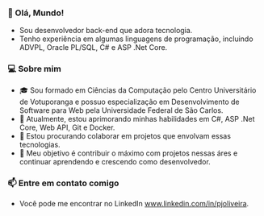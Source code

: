 

### 👋 Olá, Mundo! 
- Sou desenvolvedor back-end que adora tecnologia. 
- Tenho experiência em algumas linguagens de programação, incluindo ADVPL, Oracle PL/SQL, C# e ASP .Net Core.

### 💻 Sobre mim

- 🎓 Sou formado em Ciências da Computação pelo Centro Universitário de Votuporanga e possuo especialização em Desenvolvimento de Software para Web pela Universidade Federal de São Carlos.
- 🌱 Atualmente, estou aprimorando minhas habilidades em C#, ASP .Net Core, Web API, Git e Docker.
- 👯 Estou procurando colaborar em projetos que envolvam essas tecnologias.
- 🎯 Meu objetivo é contribuir o máximo com projetos nessas áres e continuar aprendendo e crescendo como desenvolvedor.

### 📫 Entre em contato comigo
- Você pode me encontrar no LinkedIn www.linkedin.com/in/pjoliveira.
  
